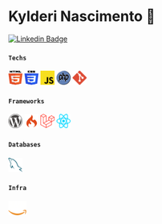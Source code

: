# Kylderi Nascimento 👋

[![Linkedin Badge](https://img.shields.io/badge/-LinkedIn-blue?style=flat-square&logo=Linkedin&logoColor=white&link=https://www.linkedin.com/in/kylderi-nascimento/)](https://www.linkedin.com/in/kylderi-nascimento/)

#### <code>Techs</code>
<a title="HTML5" href="#"><img src="others/img/html5.svg" alt="HTML" width="28px" height="28px"></a>
<a title="CSS3" href="#"><img src="others/img/css3.svg" alt="CSS" width="28px" height="28px"></a>
<a title="JavaScript" href="#"><img src="others/img/js.svg" alt="JavaScript" width="28px" height="28px"></a>
<a title="PHP" href="#"><img src="others/img/php.svg" alt="PHP" width="28px" height="28px"></a>
<a title="Git" href="#"><img src="others/img/git.svg" alt="Git" width="28px" height="28px"></a>

#### <code>Frameworks</code>
<a title="WordPress" href="#"><img src="others/img/wordpress.svg" alt="WordPress" width="28px" height="28px"></a>
<a title="CodeIgniter" href="#"><img src="others/img/codeigniter.png" alt="CodeIgniter" width="28px" height="28px"></a>
<a title="Laravel" href="#"><img src="others/img/laravel.svg" alt="Laravel" width="28px" height="28px"></a>
<a title="React" href="#"><img src="others/img/react.svg" alt="React" width="28px" height="28px"></a>

#### <code>Databases</code>
<a title="MySQL" href="#"><img src="others/img/mysql.svg" alt="MySQL" width="28px" height="28px"></a>

#### <code>Infra</code>
<a title="AWS" href="#"><img src="others/img/aws.png" alt="AWS" width="36px" height="28px"></a>
